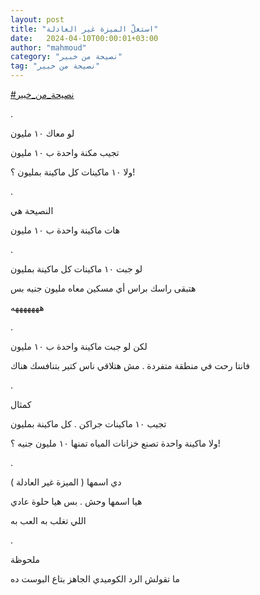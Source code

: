 ```yaml
---
layout: post
title: "استغلّ الميزة غير العادلة"
date:   2024-04-10T00:00:01+03:00
author: "mahmoud"
category: "نصيحة من خبير"
tag: "نصيحة من خبير"
---
```



[<u>\#نصيحة\_من\_خبير</u>](https://www.facebook.com/hashtag/%D9%86%D8%B5%D9%8A%D8%AD%D8%A9_%D9%85%D9%86_%D8%AE%D8%A8%D9%8A%D8%B1?__eep__=6&__cft__%5b0%5d=AZUIS34QWdRkj3OUQt18MFEDIQDu6tkRLV4OOoEXc6ebEjtTd6ZE9TyUrs3mkM8dMpJQV60oLX82H1jHFgNdYgiYDRKrOW_hQoHqt_hazZhsSvUAtCWrp98ZvJ8aKMOR7FBXCT9EhQHGRkrf7AuMKX-IGXz-qMrVB7nQNU6ei6I0vg&__tn__=*NK-R)

.

لو معاك ١٠ مليون

تجيب مكنة واحدة ب ١٠ مليون

ولا ١٠ ماكينات كل ماكينة بمليون ؟!

.

النصيحة هي

هات ماكينة واحدة ب ١٠ مليون

.

لو جبت ١٠ ماكينات كل ماكينة بمليون

هتبقى راسك براس أي مسكين معاه مليون جنيه بس

هههههههه

.

لكن لو جبت ماكينة واحدة ب ١٠ مليون

فانتا رحت في منطقة متفردة . مش هتلاقي ناس كتير بتنافسك
هناك

.

كمثال

تجيب ١٠ ماكينات جراكن . كل ماكينة بمليون

ولا ماكينة واحدة تصنع خزانات المياه تمنها ١٠ مليون جنيه
؟!

.

دي اسمها ( الميزة غير العادلة )

هيا اسمها وحش . بس هيا حلوة عادي

اللي تغلب به العب به

.

ملحوظة

ما تقولش الرد الكوميدي الجاهز بتاع البوست ده

